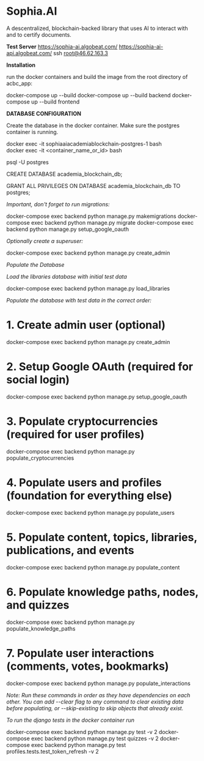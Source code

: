 # Sophia.AI
A descentralized, blockchain-backed library that uses AI to interact with and to certify documents.

**Test Server**
https://sophia-ai.algobeat.com/
https://sophia-ai-api.algobeat.com/
ssh root@46.62.163.3

**Installation**

run the docker containers and build the image from the root directory of acbc_app:

docker-compose up --build
docker-compose up --build backend
docker-compose up --build frontend

**DATABASE CONFIGURATION**

Create the database in the docker container. Make sure the postgres container is running.

docker exec -it sophiaaiacademiablockchain-postgres-1 bash      
docker exec -it <container_name_or_id> bash

psql -U postgres

CREATE DATABASE academia_blockchain_db;

GRANT ALL PRIVILEGES ON DATABASE academia_blockchain_db TO postgres;


*Important, don't forget to run migrations:*

docker-compose exec backend python manage.py makemigrations
docker-compose exec backend python manage.py migrate
docker-compose exec backend python manage.py setup_google_oauth

*Optionally create a superuser:*

docker-compose exec backend python manage.py create_admin

*Populate the Database*

*Load the libraries database with initial test data*

docker-compose exec backend python manage.py load_libraries

*Populate the database with test data in the correct order:*

# 1. Create admin user (optional)
docker-compose exec backend python manage.py create_admin

# 2. Setup Google OAuth (required for social login)
docker-compose exec backend python manage.py setup_google_oauth

# 3. Populate cryptocurrencies (required for user profiles)
docker-compose exec backend python manage.py populate_cryptocurrencies

# 4. Populate users and profiles (foundation for everything else)
docker-compose exec backend python manage.py populate_users

# 5. Populate content, topics, libraries, publications, and events
docker-compose exec backend python manage.py populate_content

# 6. Populate knowledge paths, nodes, and quizzes
docker-compose exec backend python manage.py populate_knowledge_paths

# 7. Populate user interactions (comments, votes, bookmarks)
docker-compose exec backend python manage.py populate_interactions

*Note: Run these commands in order as they have dependencies on each other. You can add --clear flag to any command to clear existing data before populating, or --skip-existing to skip objects that already exist.*

*To run the django tests in the docker container run*

docker-compose exec backend python manage.py test -v 2
docker-compose exec backend python manage.py test quizzes -v 2
docker-compose exec backend python manage.py test profiles.tests.test_token_refresh -v 2

